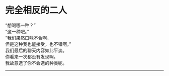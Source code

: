 # 完全相反的二人

“想喝哪一种？”
\
“这一种吧。”
\
“我们果然口味不合啊，
\
但是这种我也能接受，也不错啊。”
\
我们最后的聊天内容如此平淡。
\
你看来一次都没有发现啊。
\
我故意选了你不会选的种类呢。

---
